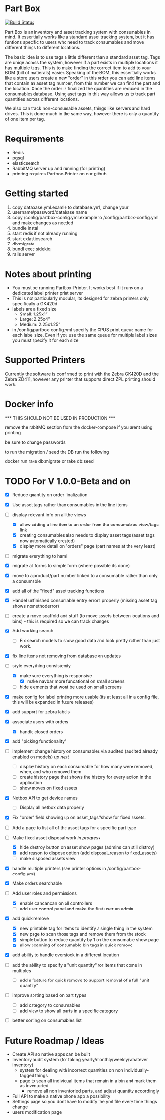# Part Box

[![Build Status](https://travis-ci.org/WPR-Engineering/part-box.svg?branch=master)](https://travis-ci.org/WPR-Engineering/part-box)

Part Box is an inventory and asset tracking system with consumables in mind. It essentially works like a standard asset tracking system, but it has funtions specific to
users who need to track consumables and move different things to different locations.

The basic idea is to use tags a little different than a standard asset tag. Tags are uniqe across the system, however if a part exists in multiple locations
it has multiple tags. This is to make finding the correct item to add to your BOM (bill of matierals) easier. Speaking of the BOM, this essentially works like a store
users create a new "order" in this order you can add line items that contain an asset tag number, from this number we can find the part and the location. Once the order is finalized the quantities are reduced in the consumables database. Using aset tags in this way allows us to track part quantities across different locations.

We also can track non-consumable assets, things like servers and hard drives. This is done much in the same way, however there is only a quantity of one item per tag.

# Requirements

- Redis
- pgsql
- elasticsearch
- RabbitMQ server up and running (for printing)
- printing requires Partbox-Printer on our github

# Getting started
1. copy database.yml.examle to database.yml, change your
2. username/password/database name
3. copy /config/partbox-config.yml.example to /config/partbox-config.yml and make changes as needed
4. bundle instal
5. start redis if not already running
6. start exlasticsearch
7. db:migrate
8. bundl exec sidekiq
9. rails server

# Notes about printing
- You must be running Partbox-Printer. It works best if it runs on a dedicated label printer print server
- This is not particularly modular, its designed for zebra printers only specifically a GK420d
- labels are a fixed size
  - Small: 1.25x1”
  - Large: 2.25x4”
  - Medium: 2.25x1.25”
- in /config/partbox-config.yml specify the CPUS print queue name for each label size. Even if you use the same queue for multiple label sizes you must specify it for each size

# Supported Printers

Currently the software is confirmed to print with the Zebra GK420D and the Zebra ZD411, however any printer that supports direct ZPL printing should work.


# Docker info

*** THIS SHOULD NOT BE USED IN PRODUCTION ***

remove the rabitMQ section from the docker-compose if you arent using printing

be sure to change passwords!

to run the migration / seed the DB run the following

docker run <containiner name> rake db:migrate or rake db:seed

# TODO For V 1.0.0-Beta and on

- [x] Reduce quantity on order finalization
- [x] Use asset tags rather than consumables in the line items
- [ ] display relevant info on all the views
  - [x] allow adding a line item to an order from the consumables view/tags link
  - [x] creating consumables also needs to display asset tags (asset tags now automatically created)
  - [x] display more detail on "orders" page (part names at the very least)
- [ ] migrate everything to haml
- [x] migrate all forms to simple form (where possible its done)
- [x] move to a product/part number linked to a consumable rather than only a consumable
- [x] add all of the "fixed" asset tracking functions
- [x] Handel unfinished consumable entry errors properly (missing asset tag shows nomethoderror)
- [ ] create a move scaffold and stuff (to move assets between locations and bins) - this is required so we can track changes
- [x] Add working search
  - [ ] Fix search models to show good data and look pretty rather than just work.
- [x] fix line items not removing from database on updates
- [ ] style everything consistently
  - [x] make sure everything is responsive
    - [x] make navbar more funcational on small screens
  - [ ] hide elements that wont be used on small screens
- [x] make config for label printing more usable (its at least all in a config file, this will be expanded in future releases)
- [x] add support for zebra labels
- [x] associate users with orders
  - [x] handle closed orders
- [x] add "picking functionality"
- [ ] implement change history on consumables via audited (audited already enabled on models) *up next*
  - [ ] display history on each consumable for how many were removed, when, and who removed them
  - [ ] create history page that shows the history for every action in the application
  - [ ] show moves on fixed assets
- [x] Netbox API to get device names
  - [ ] Display all netbox data properly
- [x] Fix "order" field showing up on asset_tags#show for fixed assets.
- [ ] Add a page to list all of the asset tags for a specific part type
- [ ] Make fixed asset disposal work *in progress*
  - [x] hide destroy button on asset show pages (admins can still distroy)
  - [x] add reason to dispose option (add disposal_reason to fixed_assets)
  - [ ] make disposed assets view
- [x] handle multiple printers (see printer options in /config/partbox-config.yml)
- [x] Make orders searchable
- [ ] Add user roles and permissions
  - [x] enable cancancan on all controllers
  - [ ] add user control panel and make the first user an admin
- [x] add quick remove
  - [x] new printable tag for items to identify a single thing in the system
  - [x] new page to scan those tags and remove them from the stock
  - [x] simple button to reduce quantity by 1 on the consumable show page
  - [x] allow scanning of consumable bin tags in quick remove
- [x] add ability to handle overstock in a different location
- [ ] add the ability to specify a "unit quantity" for items that come in multiples
  - [ ] add a feature for quick remove to support removal of a full "unit quantity"
- [ ] improve sorting based on part types
  - [ ] add category to consumables
  - [ ] add view to show all parts in a specific category
- [ ] better sorting on consumables list


# Future Roadmap / Ideas
- Create API so native apps can be built
- Inventory audit system (for taking yearly/monthly/weekly/whatever inventory)
  - system for dealing with incorrect quantities on non individually-tagged things
  - page to scan all individual items that remain in a bin and mark them as inventoried
    - remove all non inventoried parts, and adjust quantity accordingly
- Full API to make a native phone app a possibility
- Settings page so you dont have to modify the yml file every time things change
- users modification page
